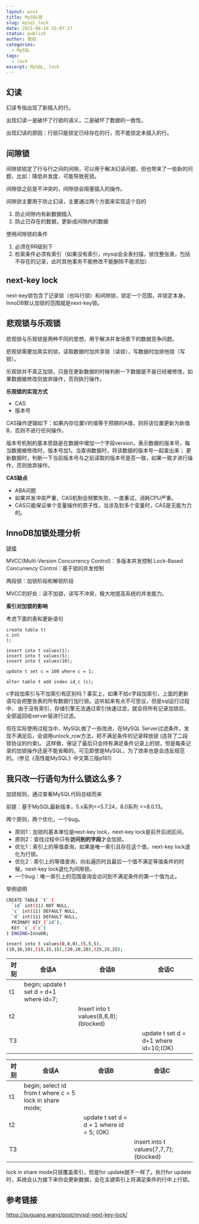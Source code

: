 ```yaml
---
layout: post
title: MySQL锁
slug: mysql_lock
date: 2021-06-16 15:07:17
status: publish
author: 君祁
categories:
  - MySQL
tags:
  - lock
excerpt: MySQL, lock
---
```



## 幻读
幻读专指出现了新插入的行。

出现幻读一是破坏了行锁的语义，二是破坏了数据的一致性。

出现幻读的原因：行锁只能锁定已经存在的行，而不能锁定未插入的行。

## 间隙锁
间隙锁锁定了行与行之间的间隙，可以用于解决幻读问题，但也带来了一些新的问题，比如：降低并发度，可能导致死锁。

间隙锁之前是不冲突的，间隙锁会阻塞插入的操作。

间隙锁主要用于防止幻读，主要通过两个方面来实现这个目的
1. 防止间隙内有新数据插入
2. 防止已存在的数据，更新成间隙内的数据

使用间隙锁的条件
1. 必须在RR级别下
2. 检索条件必须有索引（如果没有索引，mysql会全表扫描，锁住整张表，包括不存在的记录，此时其他事务不能修改不能删除不能添加）

## next-key lock
next-key锁包含了记录锁（也叫行锁）和间隙锁，锁定一个范围，并锁定本身。InnoDB默认加锁的范围就是next-key锁。

## 悲观锁与乐观锁
悲观锁与乐观锁是两种不同的思想，用于解决并发场景下的数据竞争问题。

悲观锁需要加真实的锁，读取数据时加共享锁（读锁），写数据时加排他锁（写锁）。

乐观锁并不真正加锁，只是在更新数据的时候判断一下数据是不是已经被修改，如果数据被修改则放弃操作，否则执行操作。

**乐观锁的实现方式**
* CAS
* 版本号

CAS操作逻辑如下：如果内存位置V的值等于预期的A值，则将该位置更新为新值B，否则不进行任何操作。

版本号机制的基本思路是在数据中增加一个字段version，表示数据的版本号，每当数据被修改时，版本号加1。当查询数据时，将该数据的版本号一起查出来；
更新数据时，判断一下当前版本号与之前读取的版本号是否一致，如果一致才进行操作，否则放弃操作。

**CAS缺点**
* ABA问题
* 如果并发冲突严重，CAS机制会频繁失败，一直重试，消耗CPU严重。
* CAS只能保证单个变量操作的原子性，当涉及到多个变量时，CAS是无能为力的。


## InnoDB加锁处理分析
[链接](https://tech.meituan.com/2014/08/20/innodb-lock.html)

MVCC(Multi-Version Concurrency Control)：多版本并发控制
Lock-Based Concurrency Control：基于锁的并发控制

两段锁：加锁阶段和解锁阶段

MVCC的好处：读不加锁，读写不冲突，极大地提高系统的并发能力。

**索引对加锁的影响**

考虑下面的表和更新语句
```
create table t(
c int
);

insert into t values(1);
insert into t values(5);
insert into t values(10);

update t set c = 100 where c = 1;

alter table t add index id_c (c);
```
c字段加索引与不加索引有区别吗？事实上，如果不给c字段加索引，上面的更新语句会把整张表的所有数据行加行锁。这听起来有点不可思议，但是sql运行过程中，
由于没有索引，存储引擎无法通过索引快速过滤，就会将所有记录加锁后，全部返回给server层进行过滤。

但在实际使用过程当中，MySQL做了一些改进，在MySQL Server过滤条件，发现不满足后，会调用unlock_row方法，把不满足条件的记录释放锁 (违背了二段锁协议的约束)。
这样做，保证了最后只会持有满足条件记录上的锁，但是每条记录的加锁操作还是不能省略的。可见即使是MySQL，为了效率也是会违反规范的。（参见《高性能MySQL》中文第三版p181）


## 我只改一行语句为什么锁这么多？
加锁规则，通过查看MySQL代码总结而来

前提：基于MySQL最新版本，5.x系列<=5.7.24，8.0系列 <=8.0.13。

两个原则，两个优化，一个bug。
* 原则1：加锁的基本单位是next-key lock，next-key lock是前开后闭区间。
* 原则2：查找过程中只有**访问到的字段**才会加锁。
* 优化1：索引上的等值查询，如果是唯一索引且存在这个值，next-key lock退化为行锁。
* 优化2：索引上的等值查询，向右遍历时且最后一个值不满足等值条件的时候，next-key lock退化为间隙锁。
* 一个bug：唯一索引上的范围查询会访问到不满足条件的第一个值为止。

举例说明
```bash
CREATE TABLE `t` (
  `id` int(11) NOT NULL,
  `c` int(11) DEFAULT NULL,
  `d` int(11) DEFAULT NULL,
  PRIMARY KEY (`id`),
  KEY `c` (`c`)
) ENGINE=InnoDB;

insert into t values(0,0,0),(5,5,5),
(10,10,10),(15,15,15),(20,20,20),(25,25,25);
```



| 时刻 | 会话A                                   | 会话B                                 | 会话C                                 |
| ---- | --------------------------------------- | ------------------------------------- | ------------------------------------- |
| t1   | begin; update t set d = d+1 where id=7; |                                       |                                       |
| t2   |                                         | Insert into t values(8,8,8);(blocked) |                                       |
| T3   |                                         |                                       | update t set d = d+1 where id=10;(OK) |


| 时刻 | 会话A                                   | 会话B                                 | 会话C                                 |
| ---- | --------------------------------------- | ------------------------------------- | ------------------------------------- |
| t1   | begin; select id from t where c = 5 lock in share mode; |                                       |                                       |
| t2   |                                         | update t set d = d + 1 where id = 5; (OK) |                                       |
| T3   |                                         |                                       | insert into t values(7,7,7); (blocked) |

lock in share mode只锁覆盖索引，但是for update就不一样了。执行for update时，系统会认为接下来你会更新数据，会在主键索引上将满足条件的行中上行锁。

## 参考链接
https://quguang.wang/post/mysql-next-key-lock/